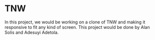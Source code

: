 # TNW
In this project, we would be working on a clone of TNW and making it responsive to fit any kind of screen. This project would be done by Alan Solis and Adesuyi Adetola.
